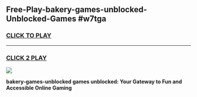 
## Free-Play-bakery-games-unblocked-Unblocked-Games #w7tga
<h3>
<a href="https://news.freeplayer.one?title=bakery-games-unblocked&ref=8M">CLICK TO PLAY</a></h3>
<hr>

<h3>
<a href="https://news.freeplayer.one?title=bakery-games-unblocked&ref=8M">CLICK 2 PLAY</a>
  
</h3>

<a href="https://news.freeplayer.one?title=bakery-games-unblocked&ref=8M"><img src="https://clearcache.store/games.png"></a>


**bakery-games-unblocked games unblocked: Your Gateway to Fun and Accessible Online Gaming**
